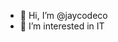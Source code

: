 - 👋 Hi, I’m @jaycodeco
- 👀 I’m interested in IT

<!---
jaycodeco/jaycodeco is a ✨ special ✨ repository because its `README.md` (this file) appears on your GitHub profile.
You can click the Preview link to take a look at your changes.
--->
